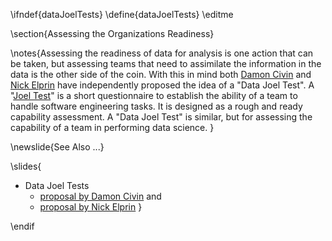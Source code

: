 \ifndef{dataJoelTests}
\define{dataJoelTests}
\editme 

\section{Assessing the Organizations Readiness}

\notes{Assessing the readiness of data for analysis is one action that can be taken, but assessing teams that need to assimilate the information in the data is the other side of the coin. With this in mind both [Damon Civin](https://medium.com/@damoncivin/the-joel-test-for-data-readiness-4882aae64753) and [Nick Elprin](https://blog.dominodatalab.com/joel-test-data-science/) have independently proposed the idea of a "Data Joel Test". A "[Joel Test](https://www.joelonsoftware.com/2000/08/09/the-joel-test-12-steps-to-better-code/)" is a short questionnaire to establish the ability of a team to handle software engineering tasks. It is designed as a rough and ready capability assessment. A "Data Joel Test" is similar, but for assessing the capability of a team in performing data science. }

\newslide{See Also ...}

\slides{
* Data Joel Tests
    * [proposal by Damon Civin](https://medium.com/@damoncivin/the-joel-test-for-data-readiness-4882aae64753) and
    * [proposal by Nick Elprin](https://blog.dominodatalab.com/joel-test-data-science/)
}

\endif
